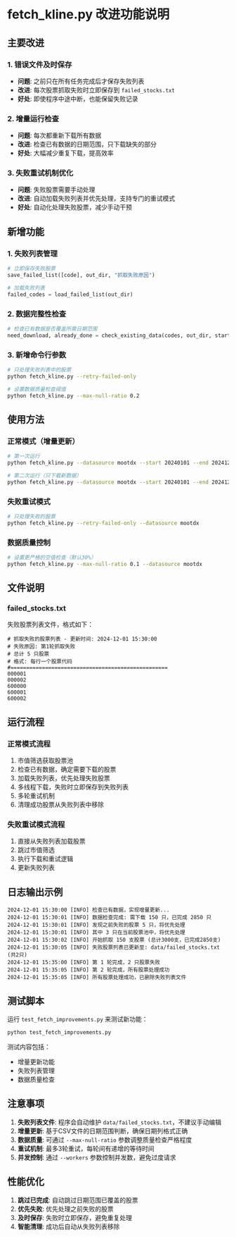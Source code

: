 # fetch_kline.py 改进功能说明

## 主要改进

### 1. 错误文件及时保存
- **问题**: 之前只在所有任务完成后才保存失败列表
- **改进**: 每次股票抓取失败时立即保存到 `failed_stocks.txt`
- **好处**: 即使程序中途中断，也能保留失败记录

### 2. 增量运行检查
- **问题**: 每次都重新下载所有数据
- **改进**: 检查已有数据的日期范围，只下载缺失的部分
- **好处**: 大幅减少重复下载，提高效率

### 3. 失败重试机制优化
- **问题**: 失败股票需要手动处理
- **改进**: 自动加载失败列表并优先处理，支持专门的重试模式
- **好处**: 自动化处理失败股票，减少手动干预

## 新增功能

### 1. 失败列表管理
```python
# 立即保存失败股票
save_failed_list([code], out_dir, "抓取失败原因")

# 加载失败列表
failed_codes = load_failed_list(out_dir)
```

### 2. 数据完整性检查
```python
# 检查已有数据是否覆盖所需日期范围
need_download, already_done = check_existing_data(codes, out_dir, start, end)
```

### 3. 新增命令行参数
```bash
# 只处理失败列表中的股票
python fetch_kline.py --retry-failed-only

# 设置数据质量检查阈值
python fetch_kline.py --max-null-ratio 0.2
```

## 使用方法

### 正常模式（增量更新）
```bash
# 第一次运行
python fetch_kline.py --datasource mootdx --start 20240101 --end 20241201

# 第二次运行（只下载新数据）
python fetch_kline.py --datasource mootdx --start 20240101 --end 20241201
```

### 失败重试模式
```bash
# 只处理失败的股票
python fetch_kline.py --retry-failed-only --datasource mootdx
```

### 数据质量控制
```bash
# 设置更严格的空值检查（默认30%）
python fetch_kline.py --max-null-ratio 0.1 --datasource mootdx
```

## 文件说明

### failed_stocks.txt
失败股票列表文件，格式如下：
```
# 抓取失败的股票列表 - 更新时间: 2024-12-01 15:30:00
# 失败原因: 第1轮抓取失败
# 总计 5 只股票
# 格式: 每行一个股票代码
#==================================================
000001
000002
600000
600001
600002
```

## 运行流程

### 正常模式流程
1. 市值筛选获取股票池
2. 检查已有数据，确定需要下载的股票
3. 加载失败列表，优先处理失败股票
4. 多线程下载，失败时立即保存到失败列表
5. 多轮重试机制
6. 清理成功股票从失败列表中移除

### 失败重试模式流程
1. 直接从失败列表加载股票
2. 跳过市值筛选
3. 执行下载和重试逻辑
4. 更新失败列表

## 日志输出示例

```
2024-12-01 15:30:00 [INFO] 检查已有数据，实现增量更新...
2024-12-01 15:30:01 [INFO] 数据检查完成: 需下载 150 只，已完成 2850 只
2024-12-01 15:30:01 [INFO] 发现之前失败的股票 5 只，将优先处理
2024-12-01 15:30:01 [INFO] 其中 3 只在当前股票池中，将优先处理
2024-12-01 15:30:02 [INFO] 开始抓取 150 支股票 (总计3000支，已完成2850支)
2024-12-01 15:30:05 [INFO] 失败股票列表已更新至: data/failed_stocks.txt (共2只)
2024-12-01 15:35:00 [INFO] 第 1 轮完成，2 只股票失败
2024-12-01 15:35:05 [INFO] 第 2 轮完成，所有股票处理成功
2024-12-01 15:35:05 [INFO] 所有股票处理成功，已删除失败列表文件
```

## 测试脚本

运行 `test_fetch_improvements.py` 来测试新功能：
```bash
python test_fetch_improvements.py
```

测试内容包括：
- 增量更新功能
- 失败列表管理
- 数据质量检查

## 注意事项

1. **失败列表文件**: 程序会自动维护 `data/failed_stocks.txt`，不建议手动编辑
2. **增量更新**: 基于CSV文件的日期范围判断，确保日期列格式正确
3. **数据质量**: 可通过 `--max-null-ratio` 参数调整质量检查严格程度
4. **重试机制**: 最多3轮重试，每轮间有递增的等待时间
5. **并发控制**: 通过 `--workers` 参数控制并发数，避免过度请求

## 性能优化

1. **跳过已完成**: 自动跳过日期范围已覆盖的股票
2. **优先失败**: 优先处理之前失败的股票
3. **及时保存**: 失败时立即保存，避免重复处理
4. **智能清理**: 成功后自动从失败列表移除
